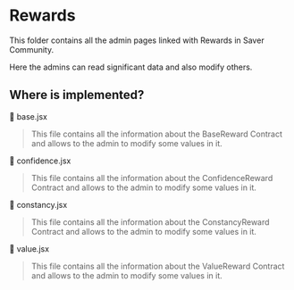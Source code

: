 # Rewards

This folder contains all the admin pages linked with Rewards in Saver Community.

Here the admins can read significant data and also modify others.

## Where is implemented?
📄 base.jsx
> This file contains all the information about the BaseReward Contract and allows to the admin to modify some values in it.

📄 confidence.jsx
> This file contains all the information about the ConfidenceReward Contract and allows to the admin to modify some values in it.

📄 constancy.jsx
> This file contains all the information about the ConstancyReward Contract and allows to the admin to modify some values in it.

📄 value.jsx
> This file contains all the information about the ValueReward Contract and allows to the admin to modify some values in it.
